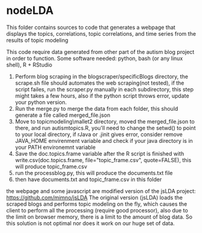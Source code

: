 # nodeLDA

This folder contains sources to code that generates a webpage that displays the topics, correlations, topic correlations, and time series from the results of topic modeling

This code require data generated from other part of the autism blog project in order to function.
Some software needed: python, bash (or any linux shell), R + RStudio
<ol>
<li>Perform blog scraping in the blogscraper/specificBlogs directory, the scrape.sh file should automates the web scraping(not tested), if the script failes, run the scraper.py manually in each subdirectory, this step might takes a few hours, also if the python script throws error, update your python version.</li>
<li>Run the merge.py to merge the data from each folder, this should generate a file called merged_file.json</li>
<li>Move to topicmodeling\mallet2 directory, moved the merged_file.json to there, and run autismtopics.R, you'll need to change the setwd() to point to your local directory, if rJava or .jinit gives error, consider remove JAVA_HOME envirenment variable and check if your java directory is in your PATH environemnt variable</li>
<li>Save the doc.topics.frame variable after the R script is finished with write.csv(doc.topics.frame, file="topic_frame.csv", quote=FALSE), this will produce topic_frame.csv</li>
<li>run the processblog.py, this will produce the documents.txt file</li>
<li>then have documents.txt and topic_frame.csv in this folder</li>
</ol>

the webpage and some javascript are modified version of the jsLDA project: https://github.com/mimno/jsLDA
The original version (jsLDA) loads the scraped blogs and performs topic modeling on the fly, which causes the client to perform all the processing (require good processor), also due to the limit on browser memory, there is a limit to the amount of blog data. So this solution is not optimal nor does it work on our huge set of data.